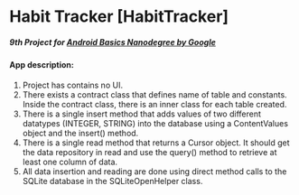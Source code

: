 # Habit Tracker [HabitTracker]

##### 9th Project for [Android Basics Nanodegree by Google](https://www.udacity.com/course/android-basics-nanodegree-by-google--nd803)

#### App description:
1. Project has contains no UI.
2. There exists a contract class that defines name of table and constants.
Inside the contract class, there is an inner class for each table created.
3. There is a single insert method that adds values of two different datatypes (INTEGER, STRING)
into the database using a ContentValues object and the insert() method.
4. There is a single read method that returns a Cursor object. It should get the data repository in read and use the query()
method to retrieve at least one column of data.
5. All data insertion and reading are done using direct method calls to the SQLite database in the SQLiteOpenHelper class.
